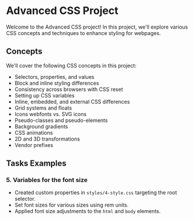 # Advanced CSS Project

Welcome to the Advanced CSS project! In this project, we'll explore various CSS concepts and techniques to enhance styling for webpages.

## Concepts

We'll cover the following CSS concepts in this project:
- Selectors, properties, and values
- Block and inline styling differences
- Consistency across browsers with CSS reset
- Setting up CSS variables
- Inline, embedded, and external CSS differences
- Grid systems and floats
- Icons webfonts vs. SVG icons
- Pseudo-classes and pseudo-elements
- Background gradients
- CSS animations
- 2D and 3D transformations
- Vendor prefixes



## Tasks Examples

### 5. Variables for the font size
- Created custom properties in `styles/4-style.css` targeting the root selector.
- Set font sizes for various sizes using rem units.
- Applied font size adjustments to the `html` and `body` elements.

